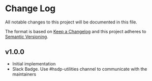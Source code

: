 # Change Log
All notable changes to this project will be documented in this file.

The format is based on [Keep a Changelog](http://keepachangelog.com/)
and this project adheres to [Semantic Versioning](http://semver.org/).

## v1.0.0

- Initial implementation
- Slack Badge. Use #hsdp-utilities channel to communicate with the maintainers

[v1.0.0]: https://github.com/philips-software/go-hsdp-signer/v1.0.0...HEAD
